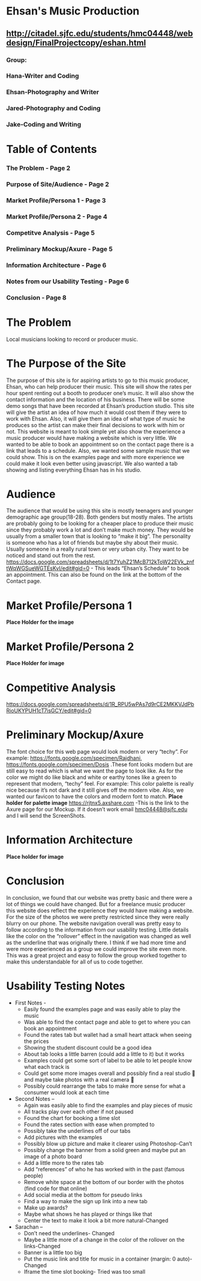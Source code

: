 # Ehsan's Music Production
## http://citadel.sjfc.edu/students/hmc04448/webdesign/FinalProjectcopy/eshan.html
### Group:
### Hana-Writer and Coding
### Ehsan-Photography and Writer
### Jared-Photography and Coding
### Jake-Coding and Writing

# Table of Contents
### The Problem                -           Page 2
### Purpose of Site/Audience    -          Page 2
### Market Profile/Persona 1     -         Page 3
### Market Profile/Persona 2      -        Page 4
### Competitve Analysis            -       Page 5
### Preliminary Mockup/Axure        -      Page 5
### Information Architecture         -     Page 6
### Notes from our Usability Testing   -   Page 6
### Conclusion                          -  Page 8


# **The Problem**
Local musicians looking to record or producer music. 

# **The Purpose of the Site**
The purpose of this site is for aspiring artists to go to this music producer, Ehsan, who can help producer their music. This site will show the rates per hour spent renting out a booth to producer one’s music. It will also show the contact information and the location of his business. There will be some demo songs that have been recorded at Ehsan’s production studio. This site will give the artist an idea of how much it would cost them if they were to work with Ehsan. Also, it will give them an idea of what type of music he produces so the artist can make their final decisions to work with him or not.
This website is meant to look simple yet also show the experience a music producer would have making a website which is very little. We wanted to be able to book an appointment so on the contact page there is a link that leads to a schedule. Also, we wanted some sample music that we could show. This is on the examples page and with more experience we could make it look even better using javascript. We also wanted a tab showing and listing everything Ehsan has in his studio. 

# **Audience**
The audience that would be using this site is mostly teenagers and younger demographic age group(18-28). Both genders but mostly males. The artists are probably going to be looking for a cheaper place to produce their music since they probably work a lot and don’t make much money. They would be usually from a smaller town that is looking to “make it big”. The personality is someone who has a lot of friends but maybe shy about their music. Usually someone in a really rural town or very urban city. They want to be noticed and stand out from the rest. 
https://docs.google.com/spreadsheets/d/1t7YuhZ21McB712kToW22EVk_znftWqWGSueWGTEsKvI/edit#gid=0 - This leads “Ehsan’s Schedule” to book an appointment. This can also be found on the link at the bottom of the Contact page. 

# **Market Profile/Persona 1**
**Place Holder for the image**

# **Market Profile/Persona 2**
**Place Holder for image**

# **Competitive Analysis**
https://docs.google.com/spreadsheets/d/1R_RPU5wPAs7d9rCE2MKKVJdPbRioUKYPUH1cT7isGCY/edit#gid=0

# **Preliminary Mockup/Axure**
The font choice for this web page would look modern or very “techy”. For example: https://fonts.google.com/specimen/Rajdhani, https://fonts.google.com/specimen/Dosis .These font looks modern but are still easy to read which is what we want the page to look like. As for the color we might do like black and white or earthy tones like a green to represent that modern, “techy” feel. For example: This color palette is really nice because it’s not dark and it still gives off the modern vibe. Also, we wanted our favicon to have the colors and modern font to match. 
**Place holder for palette image**
https://rjtnx5.axshare.com -This is the link to the Axure page for our Mockup. If it doesn’t work email hmc04448@sjfc.edu and I will send the ScreenShots. 

# **Information Architecture**
**Place holder for image**

# **Conclusion**
In conclusion, we found that our website was pretty basic and there were a lot of things we could have changed. But for a freelance music producer this website does reflect the experience they would have making a website. For the size of the photos we were pretty restricted since they were really blurry on our phone. The website navigation overall was pretty easy to follow according to the information from our usability testing. Little details like the color on the “rollover” effect in the navigation was changed as well as the underline that was originally there. I think if we had more time and were more experienced as a group we could improve the site even more. This was a great project and easy to follow the group worked together to make this understandable for all of us to code together. 

# **Usability Testing Notes**
- First Notes - 
  - Easily found the examples page and was easily able to play the music
  - Was able to find the contact page and able to get to where you can book an appointment
  - Found the rates tab but wallet had a small heart attack when seeing the prices
  - Showing the student discount could be a good idea
  - About tab looks a little barren (could add a little to it) but it works
  - Examples could get some sort of label to be able to let people know what each track is
  - Could get some more images overall and possibly find a real studio :shrug: and maybe take photos with a real camera :shrug:
  - Possibly could rearrange the tabs to make more sense for what a consumer would look at each time
- Second Notes – 
  - Again was easily able to find the examples and play pieces of music
  - All tracks play over each other if not paused
  - Found the chart for booking a time slot
  - Found the rates section with ease when prompted to
  - Possibly take the underlines off of our tabs
  - Add pictures with the examples
  - Possibly blow up picture and make it clearer using Photoshop-Can’t
  - Possibly change the banner from a solid green and maybe put an image of a photo board
  - Add a little more to the rates tab
  - Add “references” of who he has worked with in the past (famous people)
  - Remove white space at the bottom of our border with the photos (find code for that online)
  - Add social media at the bottom for pseudo links
  - Find a way to make the sign up link into a new tab
  - Make up awards?
  - Maybe what shows he has played or things like that
  - Center the text to make it look a bit more natural-Changed
- Sarachan –
  - Don’t need the underlines- Changed
  - Maybe a little more of a change in the color of the rollover on the links-Changed
  - Banner is a little too big
  - Put the music link and title for music in a container (margin: 0 auto)-Changed
  - Iframe the time slot booking- Tried was too small
